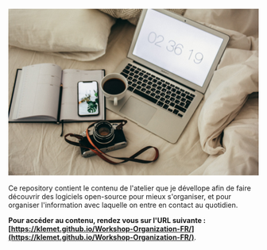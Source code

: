 ![](./imgs/Cover_workshop.jpg)

Ce repository contient le contenu de l'atelier que je dévellope afin de faire découvrir des logiciels open-source pour mieux s'organiser, et pour organiser l'information avec laquelle on entre en contact au quotidien.

**Pour accéder au contenu, rendez vous sur l'URL suivante : [https://klemet.github.io/Workshop-Organization-FR/](https://klemet.github.io/Workshop-Organization-FR/)**.
